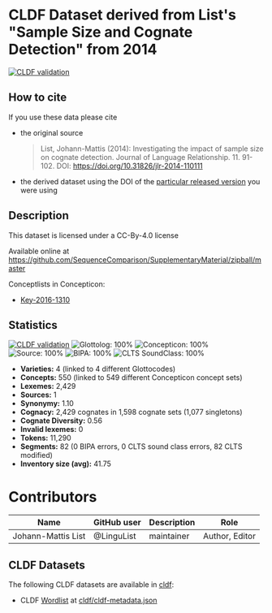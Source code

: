 # CLDF Dataset derived from List's "Sample Size and Cognate Detection" from 2014

[![CLDF validation](https://github.com/SequenceComparison/listsamplesize/workflows/CLDF-validation/badge.svg)](https://github.com/SequenceComparison/listsamplesize/actions?query=workflow%3ACLDF-validation)

## How to cite

If you use these data please cite
- the original source
  > List, Johann-Mattis (2014): Investigating the impact of sample size on cognate detection. Journal of Language Relationship. 11. 91-102. DOI: https://doi.org/10.31826/jlr-2014-110111
- the derived dataset using the DOI of the [particular released version](../../releases/) you were using

## Description


This dataset is licensed under a CC-By-4.0 license

Available online at https://github.com/SequenceComparison/SupplementaryMaterial/zipball/master


Conceptlists in Concepticon:
- [Key-2016-1310](https://concepticon.clld.org/contributions/Key-2016-1310)
## Statistics


[![CLDF validation](https://github.com/SequenceComparison/listsamplesize/workflows/CLDF-validation/badge.svg)](https://github.com/SequenceComparison/listsamplesize/actions?query=workflow%3ACLDF-validation)
![Glottolog: 100%](https://img.shields.io/badge/Glottolog-100%25-brightgreen.svg "Glottolog: 100%")
![Concepticon: 100%](https://img.shields.io/badge/Concepticon-100%25-brightgreen.svg "Concepticon: 100%")
![Source: 100%](https://img.shields.io/badge/Source-100%25-brightgreen.svg "Source: 100%")
![BIPA: 100%](https://img.shields.io/badge/BIPA-100%25-brightgreen.svg "BIPA: 100%")
![CLTS SoundClass: 100%](https://img.shields.io/badge/CLTS%20SoundClass-100%25-brightgreen.svg "CLTS SoundClass: 100%")

- **Varieties:** 4 (linked to 4 different Glottocodes)
- **Concepts:** 550 (linked to 549 different Concepticon concept sets)
- **Lexemes:** 2,429
- **Sources:** 1
- **Synonymy:** 1.10
- **Cognacy:** 2,429 cognates in 1,598 cognate sets (1,077 singletons)
- **Cognate Diversity:** 0.56
- **Invalid lexemes:** 0
- **Tokens:** 11,290
- **Segments:** 82 (0 BIPA errors, 0 CLTS sound class errors, 82 CLTS modified)
- **Inventory size (avg):** 41.75

# Contributors

Name | GitHub user | Description | Role
--- | --- | --- | ---
Johann-Mattis List | @LinguList | maintainer | Author, Editor




## CLDF Datasets

The following CLDF datasets are available in [cldf](cldf):

- CLDF [Wordlist](https://github.com/cldf/cldf/tree/master/modules/Wordlist) at [cldf/cldf-metadata.json](cldf/cldf-metadata.json)